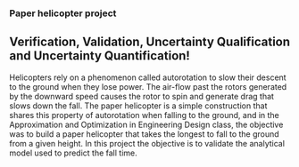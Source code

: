 ### Paper helicopter project
## Verification, Validation, Uncertainty Qualification and Uncertainty Quantification!


Helicopters rely on a phenomenon called autorotation to slow their descent to the ground when they lose power. The air-flow past the rotors generated by the downward speed causes the rotor to spin and generate drag that slows down the fall. The paper helicopter is a simple construction that shares this property of autorotation when falling to the ground, and in the Approximation and Optimization in Engineering Design class, the objective was to build a paper helicopter that takes the longest to fall to the ground from a given height. In this project the objective is to validate the analytical model used to predict the fall time. 

[]({{site.baseurl}}//New%20Bitmap%20Image.bmp)